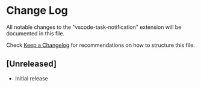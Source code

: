 # Change Log

All notable changes to the "vscode-task-notification" extension will be documented in this file.

Check [Keep a Changelog](http://keepachangelog.com/) for recommendations on how to structure this file.

## [Unreleased]

- Initial release